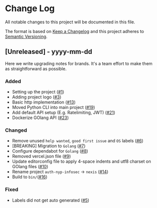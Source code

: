 # Change Log

All notable changes to this project will be documented in this file.

The format is based on [Keep a Changelog](http://keepachangelog.com/)
and this project adheres to [Semantic Versioning](http://semver.org/).

<!--
TEMPLATE

## X.X.X - YYYY-MM-DD

Short description of release

### Added

- Description of change
  (#XXX)

### Changed

- Description of change
  (#XXX)

### Fixed

- Description of change
  (#XXX)
-->

## [Unreleased] - yyyy-mm-dd

Here we write upgrading notes for brands. It's a team effort to make them as
straightforward as possible.

### Added

- Setting up the project ([#1](https://github.com/caffeine-addictt/nexis/pull/1))
- Adding project logo ([#3](https://github.com/caffeine-addictt/nexis/pull/3))
- Basic http implementation ([#13](https://github.com/caffeine-addictt/nexis/pull/13))
- Moved Python CLI into main project ([#19](https://github.com/caffeine-addictt/nexis/pull/19))
- Add default API setup (E.g. Ratelimiting, JWT) ([#21](https://github.com/caffeine-addictt/nexis/pull/21))
- Dockerize GOlang API ([#23](https://github.com/caffeine-addictt/nexis/pull/23))

### Changed

- Remove unused `help wanted`, `good first issue` and `OS` labels ([#6](https://github.com/caffeine-addictt/nexis/pull/6))
- [BREAKING] Migration to `Golang` ([#7](https://github.com/caffeine-addictt/nexis/pull/7))
- Configure dependabot for `Golang` ([#8](https://github.com/caffeine-addictt/nexis/pull/8))
- Removed vercel.json file ([#9](https://github.com/caffeine-addictt/nexis/pull/9))
- Update editorconfig file to apply 4-space indents and utf8 charset on
  GOlang files ([#10](https://github.com/caffeine-addictt/nexis/pull/10))
- Rename project `auth-nyp-infosec` -> `nexis` ([#14](https://github.com/caffeine-addictt/nexis/pull/14))
- Build to `bin/`([#16](https://github.com/caffeine-addictt/nexis/pull/16))

### Fixed

- Labels did not get auto generated ([#5](https://github.com/caffeine-addictt/nexis/pull/5))
